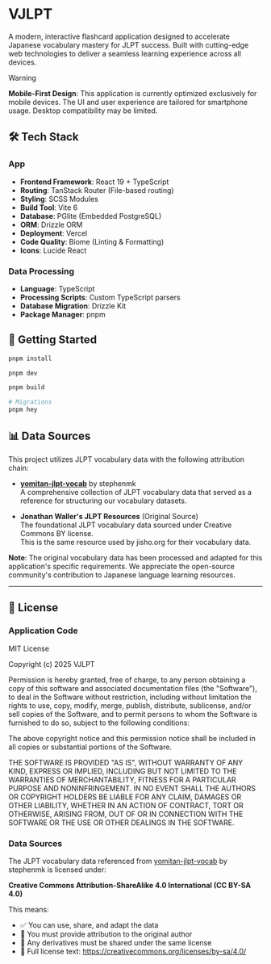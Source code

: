 # VJLPT

A modern, interactive flashcard application designed to accelerate Japanese vocabulary mastery for JLPT success. Built with cutting-edge web technologies to deliver a seamless learning experience across all devices.

> [!WARNING]  
> **Mobile-First Design**: This application is currently optimized exclusively for mobile devices. The UI and user experience are tailored for smartphone usage. Desktop compatibility may be limited.

## 🛠 Tech Stack

### App

- **Frontend Framework**: React 19 + TypeScript
- **Routing**: TanStack Router (File-based routing)
- **Styling**: SCSS Modules
- **Build Tool**: Vite 6
- **Database**: PGlite (Embedded PostgreSQL)
- **ORM**: Drizzle ORM
- **Deployment**: Vercel
- **Code Quality**: Biome (Linting & Formatting)
- **Icons**: Lucide React

### Data Processing

- **Language**: TypeScript
- **Processing Scripts**: Custom TypeScript parsers
- **Database Migration**: Drizzle Kit
- **Package Manager**: pnpm

## 🚀 Getting Started

```bash
pnpm install

pnpm dev

pnpm build

# Migrations
pnpm hey
```

## 📊 Data Sources

This project utilizes JLPT vocabulary data with the following attribution chain:

- **[yomitan-jlpt-vocab](https://github.com/stephenmk/yomitan-jlpt-vocab)** by stephenmk  
  A comprehensive collection of JLPT vocabulary data that served as a reference for structuring our vocabulary datasets.

- **Jonathan Waller's JLPT Resources** (Original Source)  
  The foundational JLPT vocabulary data sourced under Creative Commons BY license.  
  This is the same resource used by jisho.org for their vocabulary data.

**Note**: The original vocabulary data has been processed and adapted for this application's specific requirements. We appreciate the open-source community's contribution to Japanese language learning resources.

---

## 📄 License

### Application Code

MIT License

Copyright (c) 2025 VJLPT

Permission is hereby granted, free of charge, to any person obtaining a copy
of this software and associated documentation files (the "Software"), to deal
in the Software without restriction, including without limitation the rights
to use, copy, modify, merge, publish, distribute, sublicense, and/or sell
copies of the Software, and to permit persons to whom the Software is
furnished to do so, subject to the following conditions:

The above copyright notice and this permission notice shall be included in all
copies or substantial portions of the Software.

THE SOFTWARE IS PROVIDED "AS IS", WITHOUT WARRANTY OF ANY KIND, EXPRESS OR
IMPLIED, INCLUDING BUT NOT LIMITED TO THE WARRANTIES OF MERCHANTABILITY,
FITNESS FOR A PARTICULAR PURPOSE AND NONINFRINGEMENT. IN NO EVENT SHALL THE
AUTHORS OR COPYRIGHT HOLDERS BE LIABLE FOR ANY CLAIM, DAMAGES OR OTHER
LIABILITY, WHETHER IN AN ACTION OF CONTRACT, TORT OR OTHERWISE, ARISING FROM,
OUT OF OR IN CONNECTION WITH THE SOFTWARE OR THE USE OR OTHER DEALINGS IN THE
SOFTWARE.

### Data Sources

The JLPT vocabulary data referenced from [yomitan-jlpt-vocab](https://github.com/stephenmk/yomitan-jlpt-vocab) by stephenmk is licensed under:

**Creative Commons Attribution-ShareAlike 4.0 International (CC BY-SA 4.0)**

This means:

- ✅ You can use, share, and adapt the data
- 📝 You must provide attribution to the original author
- 🔄 Any derivatives must be shared under the same license
- 🔗 Full license text: https://creativecommons.org/licenses/by-sa/4.0/
